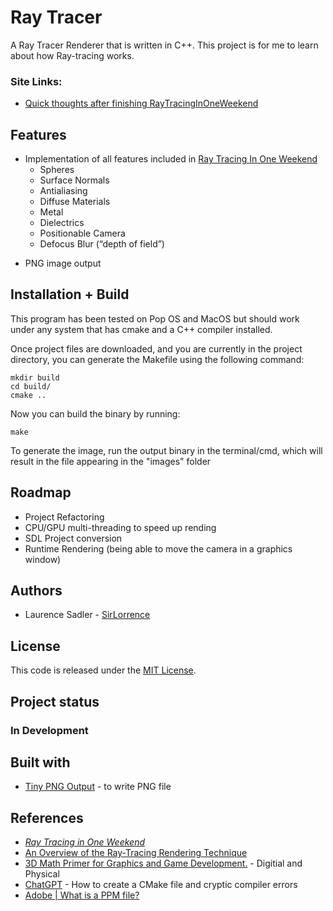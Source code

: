 # Ray Tracer

A Ray Tracer Renderer that is written in C++. This project is for me to learn about how Ray-tracing works.

### Site Links: 
- [Quick thoughts after finishing RayTracingInOneWeekend](https://www.laurencesadler.com/ray-tracer-part-1)

## Features

* Implementation of all features included in [Ray Tracing In One Weekend](https://github.com/RayTracing/raytracing.github.io/blob/master/books/RayTracingInOneWeekend.html)
  * Spheres
  * Surface Normals
  * Antialiasing
  * Diffuse Materials
  * Metal
  * Dielectrics
  * Positionable Camera
  * Defocus Blur (“depth of field”)
- PNG image output  



## Installation + Build

This program has been tested on Pop OS and MacOS but should work under any system that has cmake and a C++ compiler installed.

Once project files are downloaded, and you are currently in the project directory, you can generate the Makefile using the following command:

```
mkdir build
cd build/
cmake ..
```
Now you can build the binary by running:

```
make
```
To generate the image, run the output binary in the terminal/cmd, which will result in the file appearing in the "images" folder

## Roadmap
- Project Refactoring
- CPU/GPU multi-threading to speed up rending
- SDL Project conversion
- Runtime Rendering (being able to move the camera in a graphics window)



## Authors
- Laurence Sadler - [SirLorrence](https://gitlab.com/SirLorrence)

## License
This code is released under the [MIT License](https://gitlab.com/SirLorrence/raytracer/-/blob/main/LICENSE).

## Project status

### In Development

## Built with
- [Tiny PNG Output](https://www.nayuki.io/page/tiny-png-output) - to write PNG file

## References
- [_Ray Tracing in One Weekend_](https://raytracing.github.io/books/RayTracingInOneWeekend.html)
- [An Overview of the Ray-Tracing Rendering Technique
](https://scratchapixel.com/lessons/3d-basic-rendering/ray-tracing-overview/ray-tracing-rendering-technique-overview.html)
- [3D Math Primer for Graphics and Game Development.](https://gamemath.com/) - Digitial and Physical 
- [ChatGPT](chat.openai.com) - How to create a CMake file and cryptic compiler errors
- [Adobe | What is a PPM file?](https://www.adobe.com/creativecloud/file-types/image/raster/ppm-file.html)

